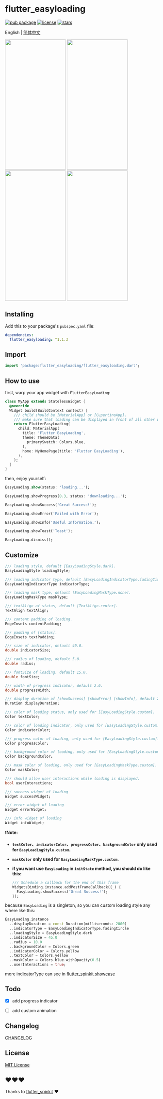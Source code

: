 # flutter_easyloading

[![pub package](https://img.shields.io/pub/v/flutter_easyloading?style=flat-square)](https://pub.dev/packages/flutter_easyloading) [![license](https://img.shields.io/github/license/huangjianke/flutter_easyloading?style=flat-square)](https://github.com/huangjianke/flutter_easyloading) [![stars](https://img.shields.io/github/stars/huangjianke/flutter_easyloading?style=social)](https://github.com/huangjianke/flutter_easyloading)

English | [简体中文](./README-zh_CN.md)

<img src="https://raw.githubusercontent.com/huangjianke/flutter_easyloading/master/images/gif01.gif" width=200 height=429/> <img src="https://raw.githubusercontent.com/huangjianke/flutter_easyloading/master/images/gif02.gif" width=200 height=429/> <img src="https://raw.githubusercontent.com/huangjianke/flutter_easyloading/master/images/gif03.gif" width=200 height=429/> <img src="https://raw.githubusercontent.com/huangjianke/flutter_easyloading/master/images/gif04.gif" width=200 height=429/>

## Installing

Add this to your package's `pubspec.yaml` file:

```yaml
dependencies:
  flutter_easyloading: ^1.1.3
```

## Import

```dart
import 'package:flutter_easyloading/flutter_easyloading.dart';
```

## How to use

first, warp your app widget with `FlutterEasyLoading`:

```dart
class MyApp extends StatelessWidget {
  @override
  Widget build(BuildContext context) {
    /// child should be [MaterialApp] or [CupertinoApp].
    /// make sure that loading can be displayed in front of all other widgets
    return FlutterEasyLoading(
      child: MaterialApp(
        title: 'Flutter EasyLoading',
        theme: ThemeData(
          primarySwatch: Colors.blue,
        ),
        home: MyHomePage(title: 'Flutter EasyLoading'),
      ),
    );
  }
}
```

then, enjoy yourself:

```dart
EasyLoading.show(status: 'loading...');

EasyLoading.showProgress(0.3, status: 'downloading...');

EasyLoading.showSuccess('Great Success!');

EasyLoading.showError('Failed with Error');

EasyLoading.showInfo('Useful Information.');

EasyLoading.showToast('Toast');

EasyLoading.dismiss();
```

## Customize

```dart
/// loading style, default [EasyLoadingStyle.dark].
EasyLoadingStyle loadingStyle;

/// loading indicator type, default [EasyLoadingIndicatorType.fadingCircle].
EasyLoadingIndicatorType indicatorType;

/// loading mask type, default [EasyLoadingMaskType.none].
EasyLoadingMaskType maskType;

/// textAlign of status, default [TextAlign.center].
TextAlign textAlign;

/// content padding of loading.
EdgeInsets contentPadding;

/// padding of [status].
EdgeInsets textPadding;

/// size of indicator, default 40.0.
double indicatorSize;

/// radius of loading, default 5.0.
double radius;

/// fontSize of loading, default 15.0.
double fontSize;

/// width of progress indicator, default 2.0.
double progressWidth;

/// display duration of [showSuccess] [showError] [showInfo], default 2000ms.
Duration displayDuration;

/// color of loading status, only used for [EasyLoadingStyle.custom].
Color textColor;

/// color of loading indicator, only used for [EasyLoadingStyle.custom].
Color indicatorColor;

/// progress color of loading, only used for [EasyLoadingStyle.custom].
Color progressColor;

/// background color of loading, only used for [EasyLoadingStyle.custom].
Color backgroundColor;

/// mask color of loading, only used for [EasyLoadingMaskType.custom].
Color maskColor;

/// should allow user interactions while loading is displayed.
bool userInteractions;

/// success widget of loading
Widget successWidget;

/// error widget of loading
Widget errorWidget;

/// info widget of loading
Widget infoWidget;
```

❗️**Note:**

- **`textColor`、`indicatorColor`、`progressColor`、`backgroundColor` only used for `EasyLoadingStyle.custom`.**

- **`maskColor` only used for `EasyLoadingMaskType.custom`.**

- **if you want use `EasyLoading` in `initState` method, you should do like this:**
  ```dart
  /// Schedule a callback for the end of this frame
  WidgetsBinding.instance.addPostFrameCallback((_) {
    EasyLoading.showSuccess('Great Success!');
  });
  ```

because `EasyLoading` is a singleton, so you can custom loading style any where like this:

```dart
EasyLoading.instance
  ..displayDuration = const Duration(milliseconds: 2000)
  ..indicatorType = EasyLoadingIndicatorType.fadingCircle
  ..loadingStyle = EasyLoadingStyle.dark
  ..indicatorSize = 45.0
  ..radius = 10.0
  ..backgroundColor = Colors.green
  ..indicatorColor = Colors.yellow
  ..textColor = Colors.yellow
  ..maskColor = Colors.blue.withOpacity(0.5)
  ..userInteractions = true;
```

more indicatorType can see in [flutter_spinkit showcase](https://github.com/jogboms/flutter_spinkit#-showcase)

## Todo

- [x] add progress indicator

- [ ] add custom animation

## Changelog

[CHANGELOG](./CHANGELOG.md)

## License

[MIT License](./LICENSE)

## ❤️❤️❤️

Thanks to [flutter_spinkit](https://github.com/jogboms/flutter_spinkit) ❤️
